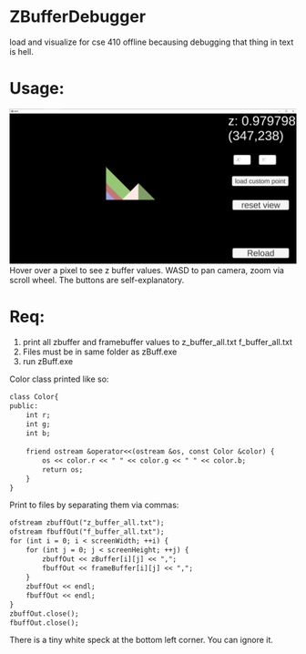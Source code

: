 # ZBufferDebugger
load and visualize for cse 410 offline becausing debugging that thing in text is hell.
# Usage:
![Usage](ss.png)
Hover over a pixel to see z buffer values.
WASD to pan camera, zoom via scroll wheel.
The buttons are self-explanatory.

# Req:
1. print all zbuffer and framebuffer values to z_buffer_all.txt f_buffer_all.txt
2. Files must be in same folder as zBuff.exe
3. run zBuff.exe

Color class printed like so:
```
class Color{
public:
    int r;
    int g;
    int b;

    friend ostream &operator<<(ostream &os, const Color &color) {
        os << color.r << " " << color.g << " " << color.b;
        return os;
    }
}
```
Print to files by separating them via commas:
```
ofstream zbuffOut("z_buffer_all.txt");
ofstream fbuffOut("f_buffer_all.txt");
for (int i = 0; i < screenWidth; ++i) {
    for (int j = 0; j < screenHeight; ++j) {
        zbuffOut << zBuffer[i][j] << ",";
        fbuffOut << frameBuffer[i][j] << ",";
    }
    zbuffOut << endl;
    fbuffOut << endl;
}
zbuffOut.close();
fbuffOut.close();
```
There is a tiny white speck at the bottom left corner. You can ignore it.
